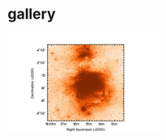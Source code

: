 # gallery


<a href="./recipes/plot-optical-image.ipynb"><img src="./recipes/plot-optical-image.jpg"></a>
